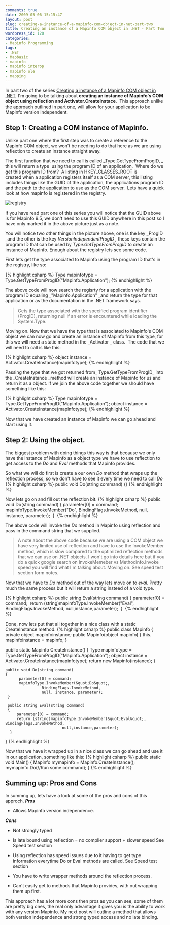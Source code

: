 ```yaml
---
comments: true
date: 2009-05-06 15:15:47
layout: post
slug: creating-a-instance-of-a-mapinfo-com-object-in-net-part-two
title: Creating an instance of a Mapinfo COM object in .NET - Part Two
wordpress_id: 120
categories:
- Mapinfo Programming
tags:
- .NET
- Mapbasic
- mapinfo
- mapinfo interop
- mapinfo ole
- mapping
---
```


In part two of the series [Creating a instance of a Mapinfo COM object in .NET](http://woostuff.wordpress.com/2009/04/01/com-instance-mapinfo-main/), I'm going to be talking about **creating an instance of Mapinfo's COM object using reflection and Activator.CreateInstace**.  This approach unlike the approach outlined in [part one](http://woostuff.wordpress.com/2009/04/01/com-instance-part-one/), will allow for your application to be Mapinfo version independent.


## Step 1: Creating a COM instance of Mapinfo.


Unlike part one where the first step was to create a reference to the Mapinfo COM object, we won't be needing to do that here as we are using reflection to create an instance straight away.

The first function that we need to call is called _Type.GetTypeFromProgID, _ this will return a type  using the program ID of an application.  Where do we get this program ID from?  A listing in HKEY_CLASSES_ROOT is created when a application registers itself as a COM server, this listing includes things like the GUID of the application, the applications program ID and the path to the application to use as the COM server.  Lets have a quick look at how mapinfo is registered in the registry.

![registry](http://woostuff.files.wordpress.com/2009/04/registry.jpg)

If you have read part one of this series you will notice that the GUID above is for Mapinfo 9.5, we don't need to use this GUID anywhere in this post so I have only marked it in the above picture just as a note.

You will notice two other things in the picture above, one is the key _ProgID _and the other is the key _VersionIndependentProgID ,_ these keys contain the program ID that can be used by _Type.GetTypeFromProgID_ to create an instance of Mapinfo.
Enough about the registry lets see some code.

First lets get the type associated to Mapinfo using the program ID that's in the registry, like so:

{% highlight csharp %}
Type mapinfotype = Type.GetTypeFromProgID(&quot;Mapinfo.Application&quot;);
{% endhighlight %}

The above code will now search the regisrty for a application with the program ID equaling _"Mapinfo.Application" _and return the type for that application or as the documentation in the .NET framework says.


> Gets the type associated with the specified program identifier (ProgID),
returning null if an error is encountered while loading the System.Type.


Moving on. Now that we have the type that is associated to Mapinfo's COM object we can now go and create an instance of Mapinfo from this type, for this we will need a static method in the _Activator _ class.  The code that we will need to call is like this:

{% highlight csharp %}
object instance = Activator.CreateInstance(mapinfotype);
{% endhighlight %}

Passing the type that we got returned from_ Type.GetTypeFromProgID_ into the _CreateInstance _method will create an instance of Mapinfo for us and return it as a object. If we join the above code together we should have something like this:

{% highlight csharp %}
Type mapinfotype = Type.GetTypeFromProgID(&quot;Mapinfo.Application&quot;);
object instance = Activator.CreateInstance(mapinfotype);
{% endhighlight %}

Now that we have created an instance of Mapinfo we can go ahead and start using it.


## Step 2: Using the object.


The biggest problem with doing things this way is that because we only have the instance of Mapinfo as a object type we have to use reflection to get access to the _Do_ and _Eval_ methods that Mapinfo provides.

So what we will do first is create a our own _Do_ method that wraps up the reflection process, so we don't have to see it every time we need to call _Do_
{% highlight csharp %}
public void Do(string command) {}
{% endhighlight %}

 Now lets go on and fill out the reflection bit.
{% highlight csharp %}
public void Do(string command)
{
      parameter[0] = command; 
      mapinfoType.InvokeMember(&quot;Do&quot;,
                    BindingFlags.InvokeMethod,
                    null, instance, parameter); 
} 
{% endhighlight %}

 The above code will invoke the _Do_ method in Mapinfo using reflection and pass in the command string that we supplied.


> A note about the above code because we are using a COM object we have very limited use of reflection and have to use the InvokeMember method, which is slow compared to the optimized reflection methods that we can use on .NET objects.  I won't go into details here but if you do a quick google search on InvokeMemeber vs Methodinfo.Invoke speed you will find what I'm talking about.  Moving on. See speed test section form notes.


Now that we have to _Do_ method out of the way lets move on to _eval_. Pretty much the same process but it will return a string insteed of a void type.  

{% highlight csharp %}
public string Eval(string command)
{
      parameter[0] = command; 
      return (string)mapinfoType.InvokeMember(&quot;Eval&quot;, BindingFlags.InvokeMethod,
                             null,instance,parameter); 
} 
{% endhighlight %}

 Done, now lets put that all together in a nice class with a static CreateInstance method. {% highlight csharp %}
public class Mapinfo
{
   private object mapinfoinstance;
   public Mapinfo(object mapinfo)
   {
     this. mapinfoinstance = mapinfo;
   }

   public static Mapinfo CreateInstance()
   {
        Type mapinfotype = Type.GetTypeFromProgID(&quot;Mapinfo.Application&quot;);
        object instance = Activator.CreateInstance(mapinfotype);
        return new Mapinfo(instance);
    }

    public void Do(string command)
    {
          parameter[0] = command;
          mapinfoType.InvokeMember(&quot;Do&quot;,
                    BindingFlags.InvokeMethod,
                    null, instance, parameter);
     }

     public string Eval(string command)
     {
         parameter[0] = command;
         return (string)mapinfoType.InvokeMember(&quot;Eval&quot;, BindingFlags.InvokeMethod,
                             null,instance,parameter);
      }
}
{% endhighlight %}

 Now that we have it wrapped up in a nice class we can go ahead and use it in our application, something like this:  {% highlight csharp %}
public static void Main()
{
    Mapinfo mymapinfo = Mapinfo.CreateInstance();
    mymapinfo.Do(//Run some command);
}
{% endhighlight %}




## Summing up: Pros and Cons


In summng up, lets have a look at some of the pros and cons of this approch.  **_Pros_**



	
  * Allows Mapinfo version independence.


**_Cons_**



	
  * Not strongly typed

	
  * Is late bound using reflection = no complier support + slower speed  See Speed test section

	
  * Using reflection has speed issues due to it having to get type information everytime Do or Eval methods are called. See Speed test section

	
  * You have to write wrapper methods around the reflection process.

	
  * Can't easily get to methods that Mapinfo provides, with out wrapping them up first.


This approach has a lot more cons then pros as you can see, some of them are pretty big ones, the real only advantage it gives you is the ability to work with any version Mapinfo.  My next post will outline a method that allows both version independence and strong typed access and no late binding.
